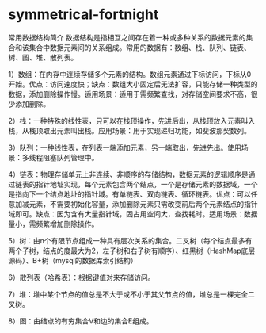 # symmetrical-fortnight
常用数据结构简介
数据结构是指相互之间存在着一种或多种关系的数据元素的集合和该集合中数据元素间的关系组成。常用的数据有：数组、栈、队列、链表、树、图、堆、散列表。

1）数组：在内存中连续存储多个元素的结构。数组元素通过下标访问，下标从0开始。优点：访问速度快；缺点：数组大小固定后无法扩容，只能存储一种类型的数据，添加删除操作慢。适用场景：适用于需频繁查找，对存储空间要求不高，很少添加删除。

2）栈：一种特殊的线性表，只可以在栈顶操作，先进后出，从栈顶放入元素叫入栈，从栈顶取出元素叫出栈。应用场景：用于实现递归功能，如斐波那契数列。

3）队列：一种线性表，在列表一端添加元素，另一端取出，先进先出。使用场景：多线程阻塞队列管理中。

4）链表：物理存储单元上非连续、非顺序的存储结构，数据元素的逻辑顺序是通过链表的指针地址实现，每个元素包含两个结点，一个是存储元素的数据域，一个是指向下一个结点地址的指针域。有单链表、双向链表、循环链表。优点：可以任意加减元素，不需要初始化容量，添加删除元素只需改变前后两个元素结点的指针域即可。缺点：因为含有大量指针域，固占用空间大，查找耗时。适用场景：数据量小，需频繁增加删除操作。

5）树：由n个有限节点组成一种具有层次关系的集合。二叉树（每个结点最多有两个子树，结点的度最大为2，左子树和右子树有顺序）、红黑树（HashMap底层源码）、B+树（mysql的数据库索引结构）

6）散列表（哈希表）：根据键值对来存储访问。

7）堆：堆中某个节点的值总是不大于或不小于其父节点的值，堆总是一棵完全二叉树。

8）图：由结点的有穷集合V和边的集合E组成。